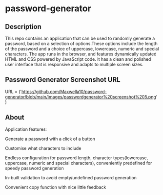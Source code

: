 # password-generator

## Description
This repo contains an application that can be used to randomly generate a password, based on a selection of options.These options include the length of the password and a choice of uppercase, lowercase, numeric and special characters. The app runs in the browser, and features dynamically updated HTML and CSS powered by JavaScript code. It has a clean and polished user interface that is responsive and adapts to multiple screen sizes.

## Password Generator Screenshot URL
URL = ('https://github.com/Maxwella10/password-generator/blob/main/images/passwordgenerator%20screenshot%205.png')


## About

Application features:

 Generate a password with a click of a button
 
 Customise what characters to include
 
 Endless configuration for password length, character types(lowercase, uppercase, numeric and special characters), conveniently predefined for speedy password generation
 
 In-built validation to avoid empty/undefined password generation
 
 Convenient copy function with nice little feedback
 
 


